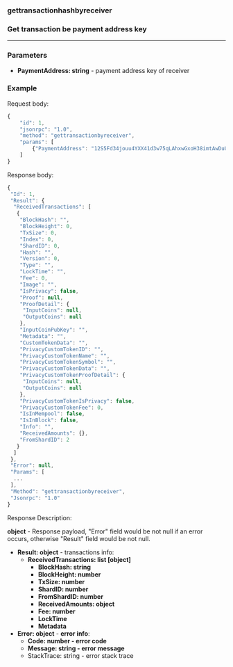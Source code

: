 ### gettransactionhashbyreceiver
### Get transaction be payment address key
---
### Parameters

- **PaymentAddress: string** - payment address key of receiver

### Example

Request body:
```javascript
{
    "id": 1,
    "jsonrpc": "1.0",
    "method": "gettransactionbyreceiver",
    "params": [
    	{"PaymentAddress": "12S5Fd34jouu4YXX41d3w75qLAhxwGxoH38imtAwDuUDK219PVZnZNamo8vwtx6CJc7SrxHnqWm3UqG9RyrB4FKr6YrKELaKhLkYC8u"}
	]
}
```
Response body:
```javascript
{
 "Id": 1,
 "Result": {
  "ReceivedTransactions": [
   {
    "BlockHash": "",
    "BlockHeight": 0,
    "TxSize": 0,
    "Index": 0,
    "ShardID": 0,
    "Hash": "",
    "Version": 0,
    "Type": "",
    "LockTime": "",
    "Fee": 0,
    "Image": "",
    "IsPrivacy": false,
    "Proof": null,
    "ProofDetail": {
     "InputCoins": null,
     "OutputCoins": null
    },
    "InputCoinPubKey": "",
    "Metadata": "",
    "CustomTokenData": "",
    "PrivacyCustomTokenID": "",
    "PrivacyCustomTokenName": "",
    "PrivacyCustomTokenSymbol": "",
    "PrivacyCustomTokenData": "",
    "PrivacyCustomTokenProofDetail": {
     "InputCoins": null,
     "OutputCoins": null
    },
    "PrivacyCustomTokenIsPrivacy": false,
    "PrivacyCustomTokenFee": 0,
    "IsInMempool": false,
    "IsInBlock": false,
    "Info": "",
    "ReceivedAmounts": {},
    "FromShardID": 2
   }
  ]
 },
 "Error": null,
 "Params": [
  ...
 ],
 "Method": "gettransactionbyreceiver",
 "Jsonrpc": "1.0"
}
```
Response Description:

**object** - Response payload, "Error" field would be not null if an error occurs, otherwise "Result" field would be not null.

- **Result: object** - transactions info:
  - **ReceivedTransactions: list [object]**
    - **BlockHash: string**
    - **BlockHeight: number**
    - **TxSize: number**
    - **ShardID: number**
    - **FromShardID: number**
    - **ReceivedAmounts: object**
    - **Fee: number**
    - **LockTime**
    - **Metadata**
- **Error: object** - **error info**:
    - **Code: number - error code**
    - **Message: string - error message**
    - StackTrace: string - error stack trace
